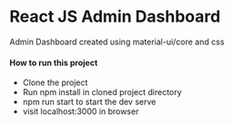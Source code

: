 # React JS Admin Dashboard
Admin Dashboard created using material-ui/core and css


#### How to run this project
* Clone the project
* Run npm install in cloned project directory
* npm run start to start the dev serve
* visit localhost:3000 in browser
